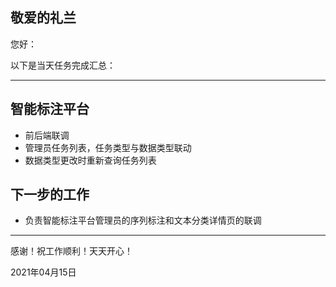 ## 敬爱的礼兰

您好：

以下是当天任务完成汇总：

---

## 智能标注平台

- 前后端联调
- 管理员任务列表，任务类型与数据类型联动
- 数据类型更改时重新查询任务列表

## 下一步的工作

- 负责智能标注平台管理员的序列标注和文本分类详情页的联调

---
感谢！祝工作顺利！天天开心！

2021年04月15日

